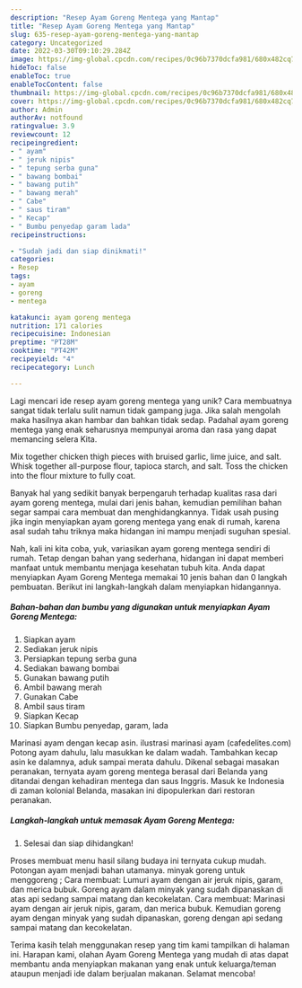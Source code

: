 ```yaml
---
description: "Resep Ayam Goreng Mentega yang Mantap"
title: "Resep Ayam Goreng Mentega yang Mantap"
slug: 635-resep-ayam-goreng-mentega-yang-mantap
category: Uncategorized
date: 2022-03-30T09:10:29.284Z
image: https://img-global.cpcdn.com/recipes/0c96b7370dcfa981/680x482cq70/ayam-goreng-mentega-foto-resep-utama.jpg
hideToc: false
enableToc: true
enableTocContent: false
thumbnail: https://img-global.cpcdn.com/recipes/0c96b7370dcfa981/680x482cq70/ayam-goreng-mentega-foto-resep-utama.jpg
cover: https://img-global.cpcdn.com/recipes/0c96b7370dcfa981/680x482cq70/ayam-goreng-mentega-foto-resep-utama.jpg
author: Admin
authorAv: notfound
ratingvalue: 3.9
reviewcount: 12
recipeingredient:
- " ayam"
- " jeruk nipis"
- " tepung serba guna"
- " bawang bombai"
- " bawang putih"
- " bawang merah"
- " Cabe"
- " saus tiram"
- " Kecap"
- " Bumbu penyedap garam lada"
recipeinstructions:

- "Sudah jadi dan siap dinikmati!"
categories:
- Resep
tags:
- ayam
- goreng
- mentega

katakunci: ayam goreng mentega 
nutrition: 171 calories
recipecuisine: Indonesian
preptime: "PT28M"
cooktime: "PT42M"
recipeyield: "4"
recipecategory: Lunch

---
```





Lagi mencari ide resep ayam goreng mentega yang unik? Cara membuatnya sangat tidak terlalu sulit namun tidak gampang juga. Jika salah mengolah maka hasilnya akan hambar dan bahkan tidak sedap. Padahal ayam goreng mentega yang enak seharusnya mempunyai aroma dan rasa yang dapat memancing selera Kita.





Mix together chicken thigh pieces with bruised garlic, lime juice, and salt. Whisk together all-purpose flour, tapioca starch, and salt. Toss the chicken into the flour mixture to fully coat.

Banyak hal yang sedikit banyak berpengaruh terhadap kualitas rasa dari ayam goreng mentega, mulai dari jenis bahan, kemudian pemilihan bahan segar sampai cara membuat dan menghidangkannya. Tidak usah pusing jika ingin menyiapkan ayam goreng mentega yang enak di rumah, karena asal sudah tahu triknya maka hidangan ini mampu menjadi suguhan spesial.






Nah, kali ini kita coba, yuk, variasikan ayam goreng mentega sendiri di rumah. Tetap dengan bahan yang sederhana, hidangan ini dapat memberi manfaat untuk membantu menjaga kesehatan tubuh kita. Anda dapat menyiapkan Ayam Goreng Mentega memakai 10 jenis bahan dan 0 langkah pembuatan. Berikut ini langkah-langkah dalam menyiapkan hidangannya.

<!--inarticleads1-->

##### Bahan-bahan dan bumbu yang digunakan untuk menyiapkan Ayam Goreng Mentega:

1. Siapkan  ayam
1. Sediakan  jeruk nipis
1. Persiapkan  tepung serba guna
1. Sediakan  bawang bombai
1. Gunakan  bawang putih
1. Ambil  bawang merah
1. Gunakan  Cabe
1. Ambil  saus tiram
1. Siapkan  Kecap
1. Siapkan  Bumbu penyedap, garam, lada


Marinasi ayam dengan kecap asin. ilustrasi marinasi ayam (cafedelites.com) Potong ayam dahulu, lalu masukkan ke dalam wadah. Tambahkan kecap asin ke dalamnya, aduk sampai merata dahulu. Dikenal sebagai masakan peranakan, ternyata ayam goreng mentega berasal dari Belanda yang ditandai dengan kehadiran mentega dan saus Inggris. Masuk ke Indonesia di zaman kolonial Belanda, masakan ini dipopulerkan dari restoran peranakan. 

<!--inarticleads2-->

##### Langkah-langkah untuk memasak Ayam Goreng Mentega:


1. Selesai dan siap dihidangkan!

Proses membuat menu hasil silang budaya ini ternyata cukup mudah. Potongan ayam menjadi bahan utamanya. minyak goreng untuk menggoreng ; Cara membuat: Lumuri ayam dengan air jeruk nipis, garam, dan merica bubuk. Goreng ayam dalam minyak yang sudah dipanaskan di atas api sedang sampai matang dan kecokelatan. Cara membuat: Marinasi ayam dengan air jeruk nipis, garam, dan merica bubuk. Kemudian goreng ayam dengan minyak yang sudah dipanaskan, goreng dengan api sedang sampai matang dan kecokelatan. 

Terima kasih telah menggunakan resep yang tim kami tampilkan di halaman ini. Harapan kami, olahan Ayam Goreng Mentega yang mudah di atas dapat membantu anda menyiapkan makanan yang enak untuk keluarga/teman ataupun menjadi ide dalam berjualan makanan. Selamat mencoba!
